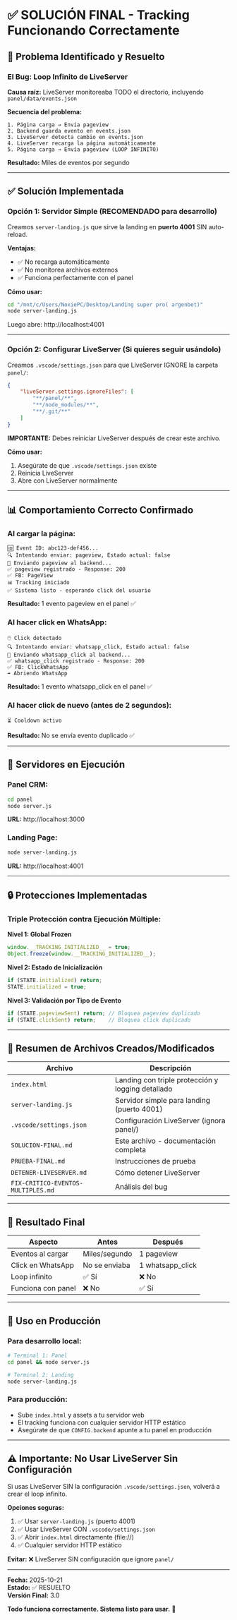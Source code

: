 # ✅ SOLUCIÓN FINAL - Tracking Funcionando Correctamente

## 🎯 Problema Identificado y Resuelto

### El Bug: Loop Infinito de LiveServer

**Causa raíz:**
LiveServer monitoreaba TODO el directorio, incluyendo `panel/data/events.json`

**Secuencia del problema:**
```
1. Página carga → Envía pageview
2. Backend guarda evento en events.json
3. LiveServer detecta cambio en events.json
4. LiveServer recarga la página automáticamente
5. Página carga → Envía pageview (LOOP INFINITO)
```

**Resultado:** Miles de eventos por segundo

---

## ✅ Solución Implementada

### Opción 1: Servidor Simple (RECOMENDADO para desarrollo)

Creamos `server-landing.js` que sirve la landing en **puerto 4001** SIN auto-reload.

**Ventajas:**
- ✅ No recarga automáticamente
- ✅ No monitorea archivos externos
- ✅ Funciona perfectamente con el panel

**Cómo usar:**
```bash
cd "/mnt/c/Users/NoxiePC/Desktop/Landing super pro( argenbet)"
node server-landing.js
```

Luego abre: http://localhost:4001

---

### Opción 2: Configurar LiveServer (Si quieres seguir usándolo)

Creamos `.vscode/settings.json` para que LiveServer IGNORE la carpeta `panel/`:

```json
{
    "liveServer.settings.ignoreFiles": [
        "**/panel/**",
        "**/node_modules/**",
        "**/.git/**"
    ]
}
```

**IMPORTANTE:** Debes reiniciar LiveServer después de crear este archivo.

**Cómo usar:**
1. Asegúrate de que `.vscode/settings.json` existe
2. Reinicia LiveServer
3. Abre con LiveServer normalmente

---

## 📊 Comportamiento Correcto Confirmado

### Al cargar la página:
```
🆔 Event ID: abc123-def456...
🔍 Intentando enviar: pageview, Estado actual: false
🔄 Enviando pageview al backend...
✅ pageview registrado - Response: 200
✅ FB: PageView
📊 Tracking iniciado
✅ Sistema listo - esperando click del usuario
```

**Resultado:** 1 evento pageview en el panel ✅

### Al hacer click en WhatsApp:
```
🖱️ Click detectado
🔍 Intentando enviar: whatsapp_click, Estado actual: false
🔄 Enviando whatsapp_click al backend...
✅ whatsapp_click registrado - Response: 200
✅ FB: ClickWhatsApp
➡️ Abriendo WhatsApp
```

**Resultado:** 1 evento whatsapp_click en el panel ✅

### Al hacer click de nuevo (antes de 2 segundos):
```
⏳ Cooldown activo
```

**Resultado:** No se envía evento duplicado ✅

---

## 🚀 Servidores en Ejecución

### Panel CRM:
```bash
cd panel
node server.js
```
**URL:** http://localhost:3000

### Landing Page:
```bash
node server-landing.js
```
**URL:** http://localhost:4001

---

## 🔒 Protecciones Implementadas

### Triple Protección contra Ejecución Múltiple:

**Nivel 1: Global Frozen**
```javascript
window.__TRACKING_INITIALIZED__ = true;
Object.freeze(window.__TRACKING_INITIALIZED__);
```

**Nivel 2: Estado de Inicialización**
```javascript
if (STATE.initialized) return;
STATE.initialized = true;
```

**Nivel 3: Validación por Tipo de Evento**
```javascript
if (STATE.pageviewSent) return; // Bloquea pageview duplicado
if (STATE.clickSent) return;    // Bloquea click duplicado
```

---

## 📝 Resumen de Archivos Creados/Modificados

| Archivo | Descripción |
|---------|-------------|
| `index.html` | Landing con triple protección y logging detallado |
| `server-landing.js` | Servidor simple para landing (puerto 4001) |
| `.vscode/settings.json` | Configuración LiveServer (ignora panel/) |
| `SOLUCION-FINAL.md` | Este archivo - documentación completa |
| `PRUEBA-FINAL.md` | Instrucciones de prueba |
| `DETENER-LIVESERVER.md` | Cómo detener LiveServer |
| `FIX-CRITICO-EVENTOS-MULTIPLES.md` | Análisis del bug |

---

## 🎯 Resultado Final

| Aspecto | Antes | Después |
|---------|-------|---------|
| Eventos al cargar | Miles/segundo | 1 pageview |
| Click en WhatsApp | No se enviaba | 1 whatsapp_click |
| Loop infinito | ✅ Sí | ❌ No |
| Funciona con panel | ❌ No | ✅ Sí |

---

## 🔄 Uso en Producción

### Para desarrollo local:
```bash
# Terminal 1: Panel
cd panel && node server.js

# Terminal 2: Landing
node server-landing.js
```

### Para producción:
- Sube `index.html` y assets a tu servidor web
- El tracking funciona con cualquier servidor HTTP estático
- Asegúrate de que `CONFIG.backend` apunte a tu panel en producción

---

## ⚠️ Importante: No Usar LiveServer Sin Configuración

Si usas LiveServer SIN la configuración `.vscode/settings.json`, volverá a crear el loop infinito.

**Opciones seguras:**
1. ✅ Usar `server-landing.js` (puerto 4001)
2. ✅ Usar LiveServer CON `.vscode/settings.json`
3. ✅ Abrir `index.html` directamente (file://)
4. ✅ Cualquier servidor HTTP estático

**Evitar:**
❌ LiveServer SIN configuración que ignore `panel/`

---

**Fecha:** 2025-10-21  
**Estado:** ✅ RESUELTO  
**Versión Final:** 3.0

**Todo funciona correctamente. Sistema listo para usar.** 🎉
